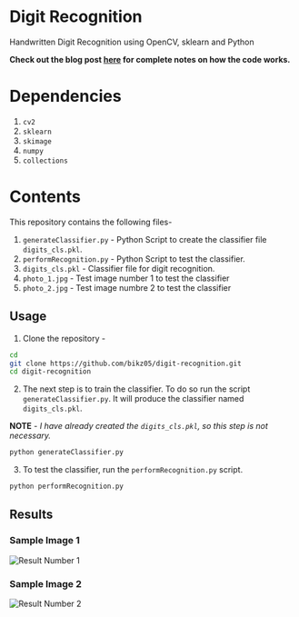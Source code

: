 # Digit Recognition
Handwritten Digit Recognition using OpenCV, sklearn and Python

**Check out the blog post [here](http://hanzratech.in/python/handwritten-digit-recognition-using-opencv-sklearn-and-python/) for complete notes on how the code works.**

# Dependencies
1. `cv2`
2. `sklearn`
3. `skimage`
4. `numpy`
5. `collections`

# Contents
This repository contains the following files-

1. `generateClassifier.py` - Python Script to create the classifier file `digits_cls.pkl`.
2. `performRecognition.py` - Python Script to test the classifier.
3. `digits_cls.pkl` - Classifier file for digit recognition.
4. `photo_1.jpg` - Test image number 1 to test the classifier
5. `photo_2.jpg` - Test image numbre 2 to test the classifier

## Usage 

1. Clone the repository - 
```bash
cd 
git clone https://github.com/bikz05/digit-recognition.git
cd digit-recognition
```
2. The next step is to train the classifier. To do so run the script `generateClassifier.py`. It will produce the classifier named `digits_cls.pkl`. 

**NOTE** - *I have already created the `digits_cls.pkl`, so this step is not necessary.*
```python
python generateClassifier.py
```
3. To test the classifier, run the `performRecognition.py` script.
```python
python performRecognition.py
```

## Results

### Sample Image 1
![Result Number 1](http://hanzratech.in/wp-content/uploads/2015/02/final_1.png)
### Sample Image 2
![Result Number 2](http://hanzratech.in/wp-content/uploads/2015/02/final2.png)
